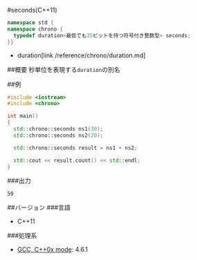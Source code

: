 #seconds(C++11)
```cpp
namespace std {
namespace chrono {
  typedef duration<最低でも35ビットを持つ符号付き整数型> seconds;
}}
```
* duration[link /reference/chrono/duration.md]

##概要
秒単位を表現する`duration`の別名

##例
```cpp
#include <iostream>
#include <chrono>

int main()
{
  std::chrono::seconds ns1(30);
  std::chrono::seconds ns2(20);

  std::chrono::seconds result = ns1 + ns2;

  std::cout << result.count() << std::endl;
}
```

###出力
```
50
```

##バージョン
###言語
- C++11

###処理系
- [GCC, C++0x mode](/implementation#gcc.md): 4.6.1

